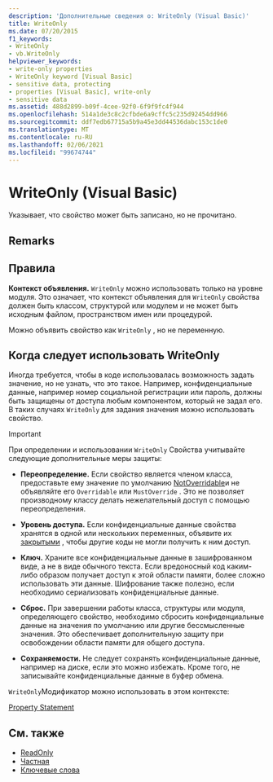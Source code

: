 ```yaml
---
description: 'Дополнительные сведения о: WriteOnly (Visual Basic)'
title: WriteOnly
ms.date: 07/20/2015
f1_keywords:
- WriteOnly
- vb.WriteOnly
helpviewer_keywords:
- write-only properties
- WriteOnly keyword [Visual Basic]
- sensitive data, protecting
- properties [Visual Basic], write-only
- sensitive data
ms.assetid: 488d2899-b09f-4cee-92f0-6f9f9fc4f944
ms.openlocfilehash: 514a1de3c8c2cfbde6a9cffc5c235d92454dd966
ms.sourcegitcommit: ddf7edb67715a5b9a45e3dd44536dabc153c1de0
ms.translationtype: MT
ms.contentlocale: ru-RU
ms.lasthandoff: 02/06/2021
ms.locfileid: "99674744"
---
```

# <a name="writeonly-visual-basic"></a>WriteOnly (Visual Basic)

Указывает, что свойство может быть записано, но не прочитано.  
  
## <a name="remarks"></a>Remarks  
  
## <a name="rules"></a>Правила  

 **Контекст объявления.** `WriteOnly` можно использовать только на уровне модуля. Это означает, что контекст объявления для `WriteOnly` свойства должен быть классом, структурой или модулем и не может быть исходным файлом, пространством имен или процедурой.  
  
 Можно объявить свойство как `WriteOnly` , но не переменную.  
  
## <a name="when-to-use-writeonly"></a>Когда следует использовать WriteOnly  

 Иногда требуется, чтобы в коде использовалась возможность задать значение, но не узнать, что это такое. Например, конфиденциальные данные, например номер социальной регистрации или пароль, должны быть защищены от доступа любым компонентом, который не задал его. В таких случаях `WriteOnly` для задания значения можно использовать свойство.  
  
> [!IMPORTANT]
> При определении и использовании `WriteOnly` Свойства учитывайте следующие дополнительные меры защиты:  
  
- **Переопределение.** Если свойство является членом класса, предоставьте ему значение по умолчанию [NotOverridable](notoverridable.md)и не объявляйте его `Overridable` или `MustOverride` . Это не позволяет производному классу делать нежелательный доступ с помощью переопределения.  
  
- **Уровень доступа.** Если конфиденциальные данные свойства хранятся в одной или нескольких переменных, объявите их [закрытыми](private.md) , чтобы другие коды не могли получить к ним доступ.  
  
- **Ключ.** Храните все конфиденциальные данные в зашифрованном виде, а не в виде обычного текста. Если вредоносный код каким-либо образом получает доступ к этой области памяти, более сложно использовать эти данные. Шифрование также полезно, если необходимо сериализовать конфиденциальные данные.  
  
- **Сброс.** При завершении работы класса, структуры или модуля, определяющего свойство, необходимо сбросить конфиденциальные данные на значения по умолчанию или другие бессмысленные значения. Это обеспечивает дополнительную защиту при освобождении области памяти для общего доступа.  
  
- **Сохраняемости.** Не следует сохранять конфиденциальные данные, например на диске, если это можно избежать. Кроме того, не записывайте конфиденциальные данные в буфер обмена.  
  
 `WriteOnly`Модификатор можно использовать в этом контексте:  
  
 [Property Statement](../statements/property-statement.md)  
  
## <a name="see-also"></a>См. также

- [ReadOnly](readonly.md)
- [Частная](private.md)
- [Ключевые слова](../keywords/index.md)
